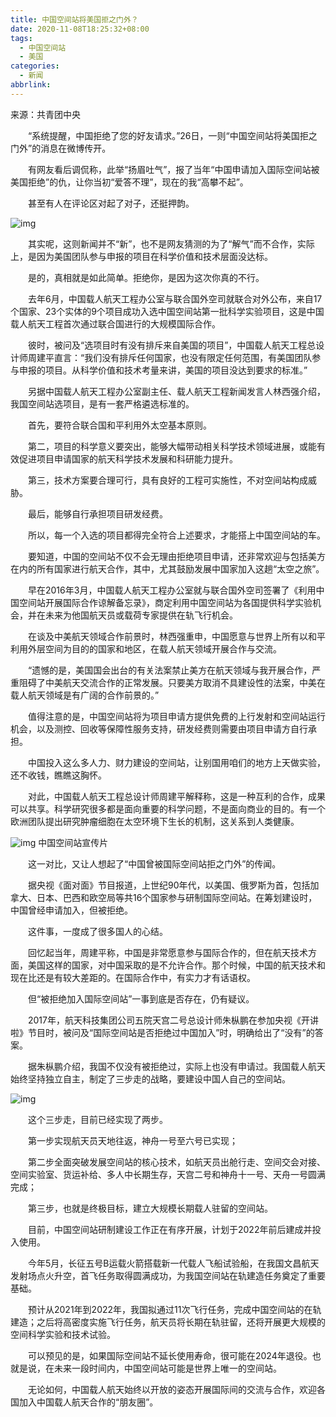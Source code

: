 ```yaml
---
title: 中国空间站将美国拒之门外？
date: 2020-11-08T18:25:32+08:00
tags:
  - 中国空间站
  - 美国
categories:
  - 新闻
abbrlink:
---
```


来源：共青团中央　　

　　“系统提醒，中国拒绝了您的好友请求。”26日，一则“中国空间站将美国拒之门外”的消息在微博传开。

　　有网友看后调侃称，此举“扬眉吐气”，报了当年“中国申请加入国际空间站被美国拒绝”的仇，让你当初“爱答不理”，现在的我“高攀不起”。

　　甚至有人在评论区对起了对子，还挺押韵。

![img](https://cdn.jsdelivr.net/gh/yakeing/Documentation@main/Hexo/images/e157-kcaeqzx3346709.jpg)

　　其实呢，这则新闻并不“新”，也不是网友猜测的为了“解气”而不合作，实际上，是因为美国团队参与申报的项目在科学价值和技术层面没达标。

　　是的，真相就是如此简单。拒绝你，是因为这次你真的不行。

　　去年6月，中国载人航天工程办公室与联合国外空司就联合对外公布，来自17个国家、23个实体的9个项目成功入选中国空间站第一批科学实验项目，这是中国载人航天工程首次通过联合国进行的大规模国际合作。

　　彼时，被问及“选项目时有没有排斥来自美国的项目”，中国载人航天工程总设计师周建平直言：“我们没有排斥任何国家，也没有限定任何范围，有美国团队参与申报的项目。从科学价值和技术考量来讲，美国的项目没达到要求的标准。”

　　另据中国载人航天工程办公室副主任、载人航天工程新闻发言人林西强介绍，我国空间站选项目，是有一套严格遴选标准的。

　　首先，要符合联合国和平利用外太空基本原则。

　　第二，项目的科学意义要突出，能够大幅带动相关科学技术领域进展，或能有效促进项目申请国家的航天科学技术发展和科研能力提升。

　　第三，技术方案要合理可行，具有良好的工程可实施性，不对空间站构成威胁。

　　最后，能够自行承担项目研发经费。

　　所以，每一个入选的项目都得完全符合上述要求，才能搭上中国空间站的车。

　　要知道，中国的空间站不仅不会无理由拒绝项目申请，还非常欢迎与包括美方在内的所有国家进行航天合作，其中，尤其鼓励发展中国家加入这趟“太空之旅”。

　　早在2016年3月，中国载人航天工程办公室就与联合国外空司签署了《利用中国空间站开展国际合作谅解备忘录》，商定利用中国空间站为各国提供科学实验机会，并在未来为他国航天员或载荷专家提供在轨飞行机会。

　　在谈及中美航天领域合作前景时，林西强重申，中国愿意与世界上所有以和平利用外层空间为目的的国家和地区，在载人航天领域开展合作与交流。

　　“遗憾的是，美国国会出台的有关法案禁止美方在航天领域与我开展合作，严重阻碍了中美航天交流合作的正常发展。只要美方取消不具建设性的法案，中美在载人航天领域是有广阔的合作前景的。”

　　值得注意的是，中国空间站将为项目申请方提供免费的上行发射和空间站运行机会，以及测控、回收等保障性服务支持，研发经费则需要由项目申请方自行承担。

　　中国投入这么多人力、财力建设的空间站，让别国用咱们的地方上天做实验，还不收钱，瞧瞧这胸怀。

　　对此，中国载人航天工程总设计师周建平解释称，这是一种互利的合作，成果可以共享。科学研究很多都是面向重要的科学问题，不是面向商业的目的。有一个欧洲团队提出研究肿瘤细胞在太空环境下生长的机制，这关系到人类健康。

![img](https://cdn.jsdelivr.net/gh/yakeing/Documentation@main/Hexo/images/7316-kcaeqzx3347801.jpg)
中国空间站宣传片

　　这一对比，又让人想起了“中国曾被国际空间站拒之门外”的传闻。

　　据央视《面对面》节目报道，上世纪90年代，以美国、俄罗斯为首，包括加拿大、日本、巴西和欧空局等共16个国家参与研制国际空间站。在筹划建设时，中国曾经申请加入，但被拒绝。

　　这件事，一度成了很多国人的心结。

　　回忆起当年，周建平称，中国是非常愿意参与国际合作的，但在航天技术方面，美国这样的国家，对中国采取的是不允许合作。那个时候，中国的航天技术和现在比还是有较大差距的。在国际合作中，有实力才有话语权。

　　但“被拒绝加入国际空间站”一事到底是否存在，仍有疑议。

　　2017年，航天科技集团公司五院天宫二号总设计师朱枞鹏在参加央视《开讲啦》节目时，被问及“国际空间站是否拒绝过中国加入”时，明确给出了“没有”的答案。

　　据朱枞鹏介绍，我国不仅没有被拒绝过，实际上也没有申请过。我国载人航天始终坚持独立自主，制定了三步走的战略，要建设中国人自己的空间站。

![img](https://cdn.jsdelivr.net/gh/yakeing/Documentation@main/Hexo/images/ae91-kcaeqzx3349754.jpg)

　　这个三步走，目前已经实现了两步。

　　第一步实现航天员天地往返，神舟一号至六号已实现；

　　第二步全面突破发展空间站的核心技术，如航天员出舱行走、空间交会对接、空间实验室、货运补给、多人中长期生存，天宫二号和神舟十一号、天舟一号圆满完成；

　　第三步，也就是终极目标，建立大规模长期载人驻留的空间站。

　　目前，中国空间站研制建设工作正在有序开展，计划于2022年前后建成并投入使用。

　　今年5月，长征五号B运载火箭搭载新一代载人飞船试验船，在我国文昌航天发射场点火升空，首飞任务取得圆满成功，为我国空间站在轨建造任务奠定了重要基础。

　　预计从2021年到2022年，我国拟通过11次飞行任务，完成中国空间站的在轨建造；之后将高密度实施飞行任务，航天员将长期在轨驻留，还将开展更大规模的空间科学实验和技术试验。

　　可以预见的是，如果国际空间站不延长使用寿命，很可能在2024年退役。也就是说，在未来一段时间内，中国空间站可能是世界上唯一的空间站。

　　无论如何，中国载人航天始终以开放的姿态开展国际间的交流与合作，欢迎各国加入中国载人航天合作的“朋友圈”。